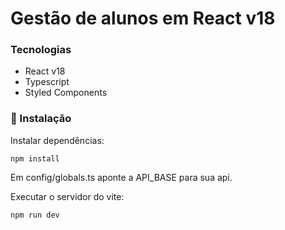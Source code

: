 # Gestão de alunos em React v18

### Tecnologias
- React v18
- Typescript
- Styled Components

### 🔧 Instalação

Instalar dependências:
```
npm install 
```

Em config/globals.ts aponte a API_BASE para sua api.

Executar o servidor do vite:
```
npm run dev
```
